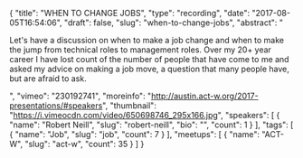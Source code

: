 {
  "title": "WHEN TO CHANGE JOBS",
  "type": "recording",
  "date": "2017-08-05T16:54:06",
  "draft": false,
  "slug": "when-to-change-jobs",
  "abstract": "<p>Let's have a discussion on when to make a job change and when to make the jump from technical roles to management roles. Over my 20+ year career I have lost count of the number of people that have come to me and asked my advice on making a job move, a question that many people have, but are afraid to ask.</p>",
  "vimeo": "230192741",
  "moreinfo": "http://austin.act-w.org/2017-presentations/#speakers",
  "thumbnail": "https://i.vimeocdn.com/video/650698746_295x166.jpg",
  "speakers": [
    {
      "name": "Robert Neill",
      "slug": "robert-neill",
      "bio": "",
      "count": 1
    }
  ],
  "tags": [
    {
      "name": "Job",
      "slug": "job",
      "count": 7
    }
  ],
  "meetups": [
    {
      "name": "ACT-W",
      "slug": "act-w",
      "count": 35
    }
  ]
}